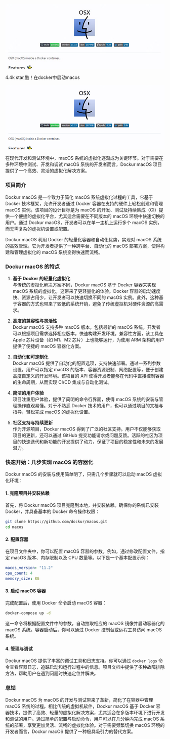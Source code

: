 

<img src="https://github.com/dxzyw/higithub/raw/main/public/assets/image/241120-docker_macos.png" alt="github.com/ONLYOFFICE/DocumentServer">

4.4k star,酷！在docker中启动macos

![](./241120-docker_macos.png)

在现代开发和测试环境中，macOS 系统的虚拟化逐渐成为关键环节。对于需要在多种环境中测试、开发和调试 macOS 系统的开发者而言，Dockur macOS 项目提供了一个高效、灵活的虚拟化解决方案。



### 项目简介

Dockur macOS 是一个致力于简化 macOS 系统虚拟化过程的工具，它基于 Docker 技术框架，允许开发者通过 Docker 容器在支持的硬件上轻松创建和管理 macOS 实例。该项目的设计目标是为 macOS 的开发、测试及持续集成（CI）提供一个便捷的虚拟化平台，尤其适合需要在不同版本的 macOS 环境中快速切换的用户。通过 Dockur macOS，开发者可以在单一主机上运行多个 macOS 实例，而无需复杂的虚拟机设置或配置。

Dockur macOS 利用 Docker 的轻量化容器和自动化优势，实现对 macOS 系统的高效管理。它为开发者提供了一种跨平台、自动化的 macOS 部署方案，使得构建和管理虚拟化的 macOS 系统变得快速而流畅。

### Dockur macOS 的特点

1. **基于 Docker 的轻量化虚拟化**  
   与传统的虚拟化解决方案不同，Dockur macOS 基于 Docker 容器来实现 macOS 系统的虚拟化，这带来了更轻量化的体验。Docker 容器的启动速度快、资源占用少，让开发者可以快速切换不同的 macOS 实例。此外，这种基于容器的方式也带来了较低的系统开销，避免了传统虚拟机对硬件资源的高需求。

2. **高度的兼容性与灵活性**  
   Dockur macOS 支持多种 macOS 版本，包括最新的 macOS 系统。开发者可以根据项目需求选择相应版本，快速构建开发环境。兼容性方面，该工具在 Apple 芯片设备（如 M1、M2 芯片）上也能够运行，为使用 ARM 架构的用户提供了便捷的 macOS 容器化方案。

3. **自动化和可定制化**  
   Dockur macOS 提供了自动化的配置选项，支持快速部署。通过一系列参数设置，用户可以指定 macOS 的版本、容器资源限制、网络配置等，便于创建高度自定义的开发环境。该项目的 API 使得开发者能够在代码中直接控制容器的生命周期，从而实现 CI/CD 集成与自动化测试。

4. **简洁的用户体验**  
   项目注重用户体验，提供了简明的命令行界面，使得 macOS 系统的安装与管理操作直观易懂。对于不熟悉 Docker 技术的用户，也可以通过项目的文档与指导，轻松完成 macOS 的虚拟化设置。

5. **社区支持与持续更新**  
   作为开源项目，Dockur macOS 得到了广泛的社区支持。用户不仅能够获取项目的更新，还可以通过 GitHub 提交功能请求或问题反馈。活跃的社区为项目的快速迭代和新功能的开发提供了动力，保证了项目的稳定性和未来的发展潜力。

### 快速开始：几步实现 macOS 的容器化

Dockur macOS 的安装与使用简单明了，只需几个步骤就可以启动 macOS 虚拟化环境：

#### 1. 克隆项目并安装依赖

首先，将 Dockur macOS 项目克隆到本地，并安装依赖。确保你的系统已安装 Docker，并具备基本的 Docker 命令操作权限：

```bash
git clone https://github.com/dockur/macos.git
cd macos
```

#### 2. 配置容器

在项目文件夹中，你可以配置 macOS 容器的参数。例如，通过修改配置文件，指定 macOS 版本、内存限制以及 CPU 数量等。以下是一个基本配置示例：

```yaml
macos_version: "11.2"
cpu_count: 4
memory_size: 8G
```

#### 3. 启动 macOS 容器

完成配置后，使用 Docker 命令启动 macOS 容器：

```bash
docker-compose up -d
```

这一命令将根据配置文件中的参数，自动拉取相应的 macOS 镜像并启动容器化的 macOS 系统。容器启动后，你可以通过 Docker 控制台或远程工具访问 macOS 系统。

#### 4. 管理与调试

Dockur macOS 提供了丰富的调试工具和日志支持。你可以通过 `docker logs` 命令查看容器日志，追踪启动和运行过程中的信息。项目文档中提供了多种故障排除方法，帮助用户在遇到问题时快速定位并解决。

### 总结

Dockur macOS 为 macOS 的开发与测试带来了革新，简化了在容器中管理 macOS 系统的过程。相比传统的虚拟机软件，Dockur macOS 基于 Docker 容器技术，提供了高效、轻量的虚拟化解决方案，尤其适合在多版本环境下进行开发和测试的用户。通过简单的配置与启动命令，用户可以在几分钟内完成 macOS 系统的部署，享受更加灵活、流畅的虚拟化体验。对于需要频繁切换 macOS 环境的开发者而言，Dockur macOS 提供了一种极具吸引力的替代方案。